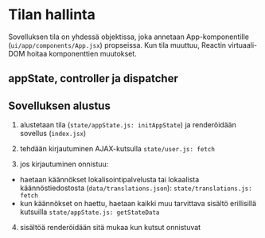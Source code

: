 # Tilan hallinta

Sovelluksen tila on yhdessä objektissa, joka annetaan App-komponentille 
(`ui/app/components/App.jsx`) propseissa. Kun tila muuttuu, Reactin virtuaali-DOM hoitaa 
komponenttien muutokset.

## appState, controller ja dispatcher

## Sovelluksen alustus

1. alustetaan tila (`state/appState.js: initAppState`) ja 
renderöidään sovellus (`index.jsx`)

2. tehdään kirjautuminen AJAX-kutsulla `state/user.js: fetch`

3. jos kirjautuminen onnistuu:
- haetaan käännökset lokalisointipalvelusta 
tai lokaalista käännöstiedostosta (`data/translations.json`):
`state/translations.js: fetch`
- kun käännökset on haettu, haetaan kaikki muu tarvittava sisältö erillisillä kutsuilla
`state/appState.js: getStateData`

4. sisältöä renderöidään sitä mukaa kun kutsut onnistuvat
